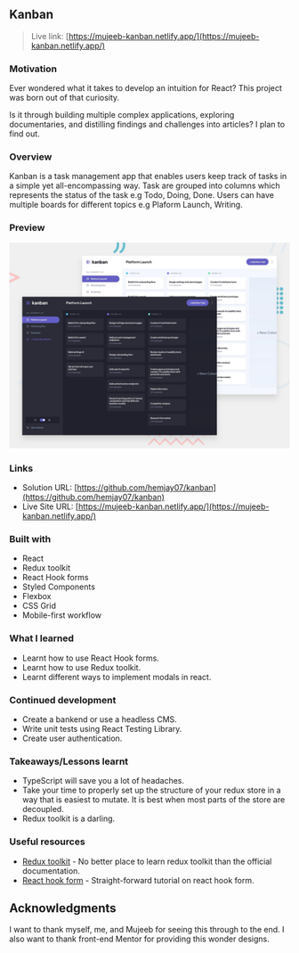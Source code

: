## Kanban

> Live link: [https://mujeeb-kanban.netlify.app/](https://mujeeb-kanban.netlify.app/)

### Motivation

Ever wondered what it takes to develop an intuition for React? This project was born out of that curiosity.

Is it through building multiple complex applications, exploring documentaries, and distilling findings and challenges into articles? I plan to find out.

### Overview

Kanban is a task management app that enables users keep track of tasks in a simple yet all-encompassing way. Task are grouped into columns which represents the status of the task e.g Todo, Doing, Done. Users can have multiple boards for different topics e.g Plaform Launch, Writing.

### Preview

![preview](./preview.jpg)

### Links

- Solution URL: [https://github.com/hemjay07/kanban](https://github.com/hemjay07/kanban)
- Live Site URL: [https://mujeeb-kanban.netlify.app/](https://mujeeb-kanban.netlify.app/)

### Built with

- React
- Redux toolkit
- React Hook forms
- Styled Components
- Flexbox
- CSS Grid
- Mobile-first workflow

### What I learned

- Learnt how to use React Hook forms.
- Learnt how to use Redux toolkit.
- Learnt different ways to implement modals in react.

### Continued development

- Create a bankend or use a headless CMS.
- Write unit tests using React Testing Library.
- Create user authentication.

### Takeaways/Lessons learnt

- TypeScript will save you a lot of headaches.
- Take your time to properly set up the structure of your redux store in a way that is easiest to mutate. It is best when most parts of the store are decoupled.
- Redux toolkit is a darling.

### Useful resources

- [Redux toolkit](https://redux-toolkit.js.org/) - No better place to learn redux toolkit than the official documentation.
- [React hook form](https://www.youtube.com/watch?v=RkXv4AXXC_4&list=PL03g4H_exuTppOgtY-45oWvN79rvJIKzf) - Straight-forward tutorial on react hook form.

## Acknowledgments

I want to thank myself, me, and Mujeeb for seeing this through to the end. I also want to thank front-end Mentor for providing this wonder designs.

